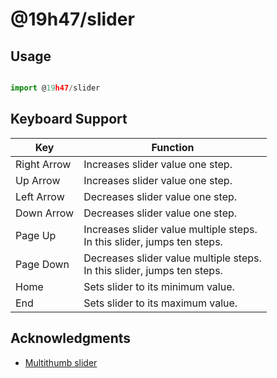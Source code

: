 # @19h47/slider

## Usage

```javascript

import @19h47/slider

```

## Keyboard Support

| Key         |	Function                                                                   |
| ----------- | -------------------------------------------------------------------------- |
| Right Arrow |	Increases slider value one step.                                           |
| Up Arrow    | Increases slider value one step.                                           |
| Left Arrow  |	Decreases slider value one step.                                           |
| Down Arrow  |	Decreases slider value one step.                                           |
| Page Up     |	Increases slider value multiple steps.<br>In this slider, jumps ten steps. |
| Page Down   | Decreases slider value multiple steps.<br>In this slider, jumps ten steps. |
| Home        | Sets slider to its minimum value.                                          |
| End         | Sets slider to its maximum value.                                          |

## Acknowledgments

- [Multithumb slider](https://www.w3.org/TR/wai-aria-practices/examples/slider/multithumb-slider.html)
